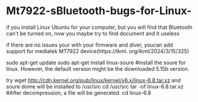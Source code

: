 # Mt7922-sBluetooth-bugs-for-Linux-
if you install Linux Ubuntu for your computer, but you will find that Bluetooth can't be turned on, now you maybe try to find document and it useless 

if there are no issues your with your firmware and diver, youcan add support for mediatek MT7922 device(https://lkml. org/lkml/2024/3/15/325)

sudo apt-get update 
sudo apt-get install linux-soure #install the soure for linux. However, the default version might be the downloaded 5.15b version.

try wget http://cdn.kernel.org/pub/linux/kernel/v6.x/linux-6.8.tar.xz
and soure dome will be installed to /usr/src
cd /usr/src
tar -of linux-6.8.tar.xz #After decompression, a file will be generated.
cd linux-6.8
